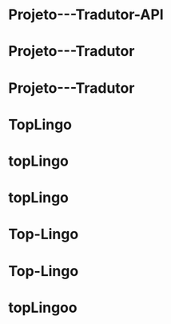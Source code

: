 # Projeto---Tradutor-API
# Projeto---Tradutor
# Projeto---Tradutor
# TopLingo
# topLingo
# topLingo
# Top-Lingo
# Top-Lingo
# topLingoo
